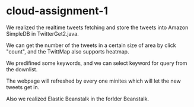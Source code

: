 cloud-assignment-1
==================
We realized the realtime tweets fetching and store the tweets into Amazon SimpleDB in TwitterGet2.java.

We can get the number of the tweets in a certain size of area by click "count", and the TwittMap also supports heatmap.

We predifined some keywords, and we can select keyword for query from the downlist.

The webpage will refreshed by every one minites which will let the new tweets get in.

Also we realized Elastic Beanstalk in the forlder Beanstalk.
